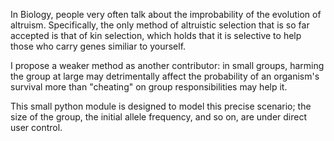 In Biology, people very often talk about the improbability of the evolution of altruism. Specifically,
the only method of altruistic selection that is so far accepted is that of kin selection, which holds
that it is selective to help those who carry genes similiar to yourself.

I propose a weaker method as another contributor: in small groups, harming the group at large may detrimentally
affect the probability of an organism's survival more than "cheating" on group responsibilities may help it.

This small python module is designed to model this precise scenario; the size of the group, the initial allele
frequency, and so on, are under direct user control.